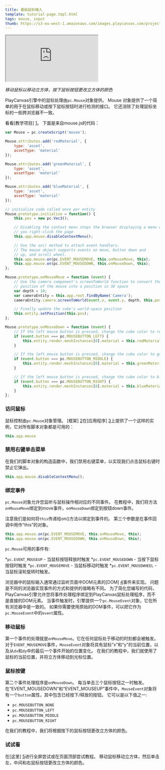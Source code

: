 ```yaml
---
title: 基础鼠标输入
template: tutorial-page.tmpl.html
tags: mouse, input
thumb: https://s3-eu-west-1.amazonaws.com/images.playcanvas.com/projects/12/405819/2DF062-image-75.jpg
---
```


<iframe src="https://playcanv.as/p/MHIdZgaj/?overlay=false"></iframe>

*移动鼠标以移动立方体，按下鼠标按钮更改立方体的颜色*

PlayCanvas引擎中的鼠标处理由`pc.Mouse`对象提供。 Mouse 对象提供了一个简单的用于在鼠标移动或按下鼠标按钮时进行检测的接口。 它还消除了处理鼠标坐标的一些跨浏览器不一致。

看看[教学项目] [1]。 下面是来自mouse.js的代码：

```javascript
var Mouse = pc.createScript('mouse');

Mouse.attributes.add('redMaterial', {
    type: 'asset',
    assetType: 'material'
});

Mouse.attributes.add('greenMaterial', {
    type: 'asset',
    assetType: 'material'
});

Mouse.attributes.add('blueMaterial', {
    type: 'asset',
    assetType: 'material'
});

// initialize code called once per entity
Mouse.prototype.initialize = function() {
    this.pos = new pc.Vec3();

    // Disabling the context menu stops the browser displaying a menu when
    // you right-click the page
    this.app.mouse.disableContextMenu();

    // Use the on() method to attach event handlers.
    // The mouse object supports events on move, button down and
    // up, and scroll wheel.
    this.app.mouse.on(pc.EVENT_MOUSEMOVE, this.onMouseMove, this);
    this.app.mouse.on(pc.EVENT_MOUSEDOWN, this.onMouseDown, this);
};

Mouse.prototype.onMouseMove = function (event) {
    // Use the camera component's screenToWorld function to convert the
    // position of the mouse into a position in 3D space
    var depth = 10;
    var cameraEntity = this.app.root.findByName('Camera');
    cameraEntity.camera.screenToWorld(event.x, event.y, depth, this.pos);

    // Finally update the cube's world-space position
    this.entity.setPosition(this.pos);
};

Mouse.prototype.onMouseDown = function (event) {
    // If the left mouse button is pressed, change the cube color to red
    if (event.button === pc.MOUSEBUTTON_LEFT) {
        this.entity.render.meshInstances[0].material = this.redMaterial.resource;
    }

    // If the left mouse button is pressed, change the cube color to green
    if (event.button === pc.MOUSEBUTTON_MIDDLE) {
        this.entity.render.meshInstances[0].material = this.greenMaterial.resource;
    }

    // If the left mouse button is pressed, change the cube color to blue
    if (event.button === pc.MOUSEBUTTON_RIGHT) {
        this.entity.render.meshInstances[0].material = this.blueMaterial.resource;
    }
};
```

### 访问鼠标

鼠标控制由`pc.Mouse`对象管理。 [框架] [2]在[应用程序] [3]上提供了一个这样的实例，它对所有脚本对象都是可用的：

```javascript
this.app.mouse
```

### 禁用右键单击菜单

在我们的脚本对象的构造函数中，我们禁用右键菜单，以实现我们点击鼠标右键时禁止它弹出。

```javascript
this.app.mouse.disableContextMenu();
```

### 绑定事件

`pc.Mouse`对象允许您监听与鼠标操作相对应的不同事件。 在教程中，我们将方法`onMouseMove`绑定到move事件，`onMouseDown`绑定到按钮down事件。

注意我们是如何将`this`传递给on()方法以绑定到事件的。 第三个参数是在事件回调中用作“this”的对象。

```javascript
this.app.mouse.on(pc.EVENT_MOUSEMOVE, this.onMouseMove, this);
this.app.mouse.on(pc.EVENT_MOUSEDOWN, this.onMouseDown, this);
```

`pc.Mouse`可用的事件有:

*`pc.EVENT_MOUSEUP` - 当鼠标按钮释放时触发
*`pc.EVENT_MOUSEDOWN` - 当按下鼠标按钮时触发
*`pc.EVENT_MOUSEMOVE` - 当鼠标移动时触发
*`pc.EVENT_MOUSEWHEEL` - 当鼠标滚轮旋转时触发。

浏览器中的鼠标输入通常通过监听页面中DOM元素的[DOM] [4]事件来实现。 问题是不同的浏览器实现事件的方式和提供的值略有不同。 为了简化您编写的代码，PlayCanvas引擎允许您将事件处理程序绑定到PlayCanvas鼠标处理程序，而不是直接的DOM元素。 当事件触发时，引擎提供一个`pc.MouseEvent`对象，它在所有浏览器中是一致的。 如果你需要使用原始的DOM事件，可以把它作为`pc.MouseEvent`中的`event`属性。

### 移动鼠标

第一个事件的处理就是`onMouseMove`。它在任何鼠标处于移动的时刻都会被触发。对于`EVENT_MOUSEMOVE`事件，`MouseEvent`对象将具有鼠标“x”和“y”的当前位置，以及从`dx`和`dy`中的最后一个事件开始的位置变化。 在我们的教程中，我们就使用了鼠标的当前位置，并将立方体移动到光标位置。

### 鼠标按键

第二个事件处理程序是`onMouseDown`。 每当单击三个鼠标按钮之一时触发。 在“EVENT_MOUSEDOWN”和“EVENT_MOUSEUP”事件中，`MouseEvent`对象将有一个`button`属性，其中包含已经按下/释放的按钮。 它可以是以下值之一:

* `pc.MOUSEBUTTON_NONE`
* `pc.MOUSEBUTTON_LEFT`
* `pc.MOUSEBUTTON_MIDDLE`
* `pc.MOUSEBUTTON_RIGHT`

在我们的教程中，我们将根据按下的鼠标按钮更改立方体的颜色。

### 试试看

在[这里] [5]进行全屏尝试或在页面顶部尝试教程。 移动鼠标移动立方体，然后单击左，中间和右鼠标按钮更改立方体的颜色。

[1]: https://playcanvas.com/project/405819/overview/tutorial-basic-mouse-input
[2]: /user-manual/glossary#framework
[3]: /user-manual/glossary#app
[4]: /user-manual/glossary#dom
[5]: https://playcanv.as/p/MHIdZgaj/

